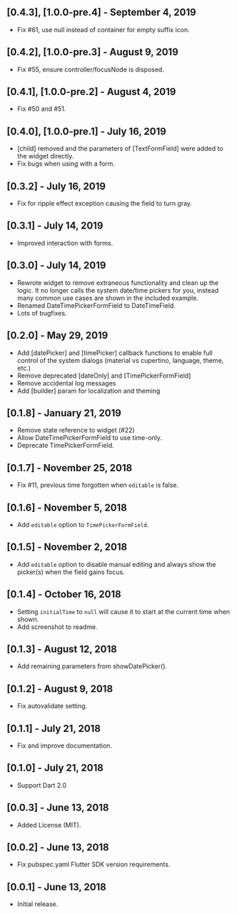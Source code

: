 ## [0.4.3], [1.0.0-pre.4] - September 4, 2019

- Fix #61, use null instead of container for empty suffix icon.

## [0.4.2], [1.0.0-pre.3] - August 9, 2019

- Fix #55, ensure controller/focusNode is disposed.

## [0.4.1], [1.0.0-pre.2] - August 4, 2019

- Fix #50 and #51.

## [0.4.0], [1.0.0-pre.1] - July 16, 2019

- [child] removed and the parameters of [TextFormField] were added to the widget directly.
- Fix bugs when using with a form.

## [0.3.2] - July 16, 2019

- Fix for ripple effect exception causing the field to turn gray.

## [0.3.1] - July 14, 2019

* Improved interaction with forms.

## [0.3.0] - July 14, 2019

* Rewrote widget to remove extraneous functionality and clean up the logic. It no
longer calls the system date/time pickers for you, instead many common use cases
are shown in the included example.
* Renamed DateTimePickerFormField to DateTimeField.
* Lots of bugfixes.

## [0.2.0] - May 29, 2019

* Add [datePicker] and [timePicker] callback functions to enable full control of the system dialogs (material vs cupertino, language, theme, etc.)
* Remove deprecated [dateOnly] and [TimePickerFormField]
* Remove accidental log messages
* Add [builder] param for localization and theming

## [0.1.8] - January 21, 2019

* Remove state reference to widget (#22)
* Allow DateTimePickerFormField to use time-only.
* Deprecate TimePickerFormField.

## [0.1.7] - November 25, 2018

* Fix #11, previous time forgotten when `editable` is false.

## [0.1.6] - November 5, 2018

* Add `editable` option to `TimePickerFormField`.

## [0.1.5] - November 2, 2018

* Add `editable` option to disable manual editing and always show the picker(s) when the field gains focus.

## [0.1.4] - October 16, 2018

* Setting `initialTime` to `null` will cause it to start at the current time when shown.
* Add screenshot to readme.

## [0.1.3] - August 12, 2018

* Add remaining parameters from showDatePicker().

## [0.1.2] - August 9, 2018

* Fix autovalidate setting.

## [0.1.1] - July 21, 2018

* Fix and improve documentation.

## [0.1.0] - July 21, 2018

* Support Dart 2.0

## [0.0.3] - June 13, 2018

* Added License (MIT).

## [0.0.2] - June 13, 2018

* Fix pubspec.yaml Flutter SDK version requirements.

## [0.0.1] - June 13, 2018

* Initial release.
